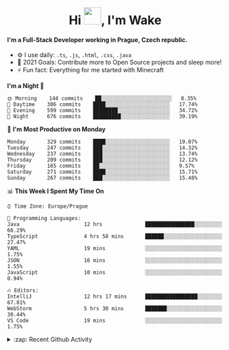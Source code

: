 <h1 align="center">Hi <img src="https://raw.githubusercontent.com/MrWakeCZ/MrWakeCZ/master/Hi.gif" width="40px" />, I'm Wake</h1>

#### I'm a Full-Stack Developer working in Prague, Czech republic.
- ⚙️ I use daily: `.ts`, `.js`, `.html`, `.css`, `.java`
- 🥅 2021 Goals: Contribute more to Open Source projects and sleep more!
- ⚡ Fun fact: Everything for me started with Minecraft

<!--START_SECTION:waka-->
**I'm a Night 🦉** 

```text
🌞 Morning    144 commits    ██░░░░░░░░░░░░░░░░░░░░░░░   8.35% 
🌆 Daytime    306 commits    ████░░░░░░░░░░░░░░░░░░░░░   17.74% 
🌃 Evening    599 commits    ████████░░░░░░░░░░░░░░░░░   34.72% 
🌙 Night      676 commits    █████████░░░░░░░░░░░░░░░░   39.19%

```
📅 **I'm Most Productive on Monday** 

```text
Monday       329 commits    ████░░░░░░░░░░░░░░░░░░░░░   19.07% 
Tuesday      247 commits    ███░░░░░░░░░░░░░░░░░░░░░░   14.32% 
Wednesday    237 commits    ███░░░░░░░░░░░░░░░░░░░░░░   13.74% 
Thursday     209 commits    ███░░░░░░░░░░░░░░░░░░░░░░   12.12% 
Friday       165 commits    ██░░░░░░░░░░░░░░░░░░░░░░░   9.57% 
Saturday     271 commits    ████░░░░░░░░░░░░░░░░░░░░░   15.71% 
Sunday       267 commits    ███░░░░░░░░░░░░░░░░░░░░░░   15.48%

```


📊 **This Week I Spent My Time On** 

```text
⌚︎ Time Zone: Europe/Prague

💬 Programming Languages: 
Java                     12 hrs              ████████████████░░░░░░░░░   66.29% 
TypeScript               4 hrs 58 mins       ██████░░░░░░░░░░░░░░░░░░░   27.47% 
YAML                     19 mins             ░░░░░░░░░░░░░░░░░░░░░░░░░   1.75% 
JSON                     16 mins             ░░░░░░░░░░░░░░░░░░░░░░░░░   1.55% 
JavaScript               10 mins             ░░░░░░░░░░░░░░░░░░░░░░░░░   0.94%

🔥 Editors: 
IntelliJ                 12 hrs 17 mins      █████████████████░░░░░░░░   67.81% 
WebStorm                 5 hrs 30 mins       ███████░░░░░░░░░░░░░░░░░░   30.44% 
VS Code                  19 mins             ░░░░░░░░░░░░░░░░░░░░░░░░░   1.75%

```


<!--END_SECTION:waka-->

<details>
  <summary>:zap: Recent Github Activity</summary>

<!--START_SECTION:activity-->
1. 🎉 Merged PR [#11](https://github.com/craftmania-cz/craftapi/pull/11) in [craftmania-cz/craftapi](https://github.com/craftmania-cz/craftapi)
2. 🎉 Merged PR [#6](https://github.com/craftmania-cz/craftlobby/pull/6) in [craftmania-cz/craftlobby](https://github.com/craftmania-cz/craftlobby)
3. 🎉 Merged PR [#89](https://github.com/waked-cz/corgi/pull/89) in [waked-cz/corgi](https://github.com/waked-cz/corgi)
4. 🎉 Merged PR [#2](https://github.com/craftmania-cz/craftcore/pull/2) in [craftmania-cz/craftcore](https://github.com/craftmania-cz/craftcore)
5. 🎉 Merged PR [#7](https://github.com/craftmania-cz/craftlobby/pull/7) in [craftmania-cz/craftlobby](https://github.com/craftmania-cz/craftlobby)
<!--END_SECTION:activity-->

</details>
